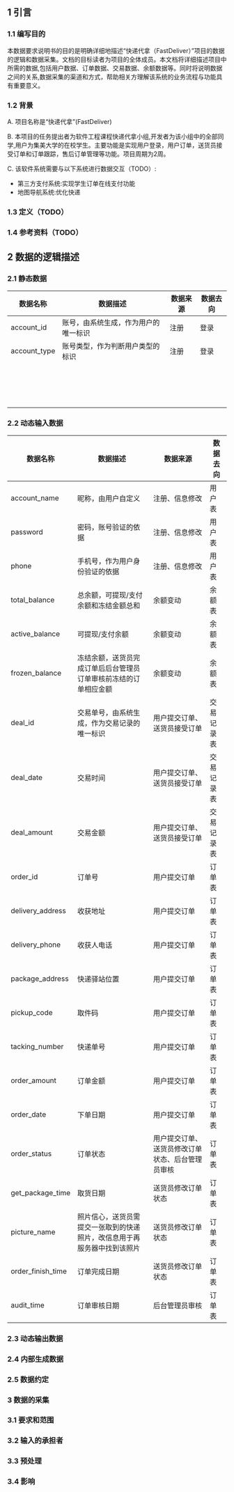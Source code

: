 ## 1 引言

### 1.1 编写目的

本数据要求说明书的目的是明确详细地描述“快递代拿（FastDeliver）”项目的数据的逻辑和数据采集。文档的目标读者为项目的全体成员。本文档将详细描述项目中所需的数据,包括用户数据、订单数据、交易数据、余额数据等。同时将说明数据之间的关系,数据采集的渠道和方式，帮助相关方理解该系统的业务流程与功能具有重要意义。

### 1.2 背景

A. 项目名称是“快递代拿”(FastDeliver)

B. 本项目的任务提出者为软件工程课程快递代拿小组,开发者为该小组中的全部同学,用户为集美大学的在校学生。主要功能是实现用户登录，用户订单，送货员接受订单和订单跟踪，售后订单管理等功能。项目周期为2周。

C. 该软件系统需要与以下系统进行数据交互（TODO）:

* 第三方支付系统:实现学生订单在线支付功能
* 地图导航系统:优化快递

### 1.3 定义（TODO）

### 1.4 参考资料（TODO）

## 2 数据的逻辑描述

### 2.1 静态数据

| 数据名称         | 数据描述               | 数据来源 | 数据去向 |
| ------------ | ------------------ | ---- | ---- |
| account_id   | 账号，由系统生成，作为用户的唯一标识 | 注册   | 登录   |
| account_type | 账号类型，作为判断用户类型的标识   | 注册   | 登录   |
|              |                    |      |      |
|              |                    |      |      |
|              |                    |      |      |
|              |                    |      |      |
|              |                    |      |      |
|              |                    |      |      |
|              |                    |      |      |
|              |                    |      |      |
|              |                    |      |      |
|              |                    |      |      |
|              |                    |      |      |
|              |                    |      |      |
|              |                    |      |      |
|              |                    |      |      |
|              |                    |      |      |
|              |                    |      |      |
|              |                    |      |      |



### 2.2 动态输入数据

| 数据名称              | 数据描述                                 | 数据来源                     | 数据去向  |
| ----------------- | ------------------------------------ | ------------------------ | ----- |
| account_name      | 昵称，由用户自定义                            | 注册、信息修改                  | 用户表   |
| password          | 密码，账号验证的依据                           | 注册、信息修改                  | 用户表   |
| phone             | 手机号，作为用户身份验证的依据                      | 注册、信息修改                  | 用户表   |
| total_balance     | 总余额，可提现/支付余额和冻结金额总和                  | 余额变动                     | 余额表   |
| active_balance    | 可提现/支付余额                             | 余额变动                     | 余额表   |
| frozen_balance    | 冻结余额，送货员完成订单后后台管理员订单审核前冻结的订单相应金额     | 余额变动                     | 余额表   |
| deal_id           | 交易单号，由系统生成，作为交易记录的唯一标识               | 用户提交订单、送货员接受订单           | 交易记录表 |
| deal_date         | 交易时间                                 | 用户提交订单、送货员接受订单           | 交易记录表 |
| deal_amount       | 交易金额                                 | 用户提交订单、送货员接受订单           | 交易记录表 |
| order_id          | 订单号                                  | 用户提交订单                   | 订单表   |
| delivery_address  | 收获地址                                 | 用户提交订单                   | 订单表   |
| delivery_phone    | 收获人电话                                | 用户提交订单                   | 订单表   |
| package_address   | 快递驿站位置                               | 用户提交订单                   | 订单表   |
| pickup_code       | 取件码                                  | 用户提交订单                   | 订单表   |
| tacking_number    | 快递单号                                 | 用户提交订单                   | 订单表   |
| order_amount      | 订单金额                                 | 用户提交订单                   | 订单表   |
| order_date        | 下单日期                                 | 用户提交订单                   | 订单表   |
| order_status      | 订单状态                                 | 用户提交订单、送货员修改订单状态、后台管理员审核 | 订单表   |
| get_package_time  | 取货日期                                 | 送货员修改订单状态                | 订单表   |
| picture_name      | 照片信心，送货员需提交一张取到的快递照片，改信息用于再服务器中找到该照片 | 送货员修改订单状态                | 订单表   |
| order_finish_time | 订单完成日期                               | 送货员修改订单状态                | 订单表   |
| audit_time        | 订单审核日期                               | 后台管理员审核                  | 订单表   |



### 2.3 动态输出数据

### 2.4 内部生成数据

### 2.5 数据约定

### 3 数据的采集

### 3.1 要求和范围

### 3.2 输入的承担者

### 3.3 预处理

### 3.4 影响
